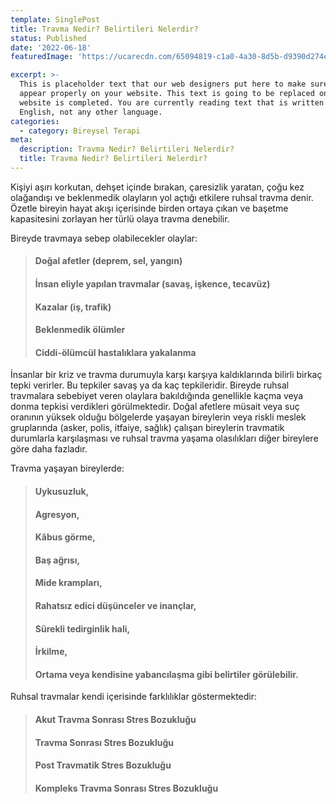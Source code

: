 ```yaml
---
template: SinglePost
title: Travma Nedir? Belirtileri Nelerdir?
status: Published
date: '2022-06-18' 
featuredImage: 'https://ucarecdn.com/65094819-c1a0-4a30-8d5b-d9390d274e25/'

excerpt: >-
  This is placeholder text that our web designers put here to make sure words
  appear properly on your website. This text is going to be replaced once the
  website is completed. You are currently reading text that is written in
  English, not any other language.
categories:
  - category: Bireysel Terapi
meta:
  description: Travma Nedir? Belirtileri Nelerdir?
  title: Travma Nedir? Belirtileri Nelerdir?
---
```


Kişiyi aşırı korkutan, dehşet içinde bırakan, çaresizlik yaratan, çoğu kez olağandışı ve beklenmedik olayların yol açtığı etkilere ruhsal travma denir. Özetle bireyin hayat akışı içerisinde birden ortaya çıkan ve başetme kapasitesini zorlayan her türlü olaya travma denebilir. 

Bireyde travmaya sebep olabilecekler olaylar:

> #### Doğal afetler (deprem, sel, yangın)
>
> #### İnsan eliyle yapılan travmalar (savaş, işkence, tecavüz)
>
> #### Kazalar (iş, trafik)
>
> #### Beklenmedik ölümler 
>
> #### Ciddi-ölümcül hastalıklara yakalanma

İnsanlar bir kriz ve travma durumuyla karşı karşıya kaldıklarında bilirli birkaç tepki verirler. Bu tepkiler savaş ya da kaç tepkileridir. Bireyde ruhsal travmalara sebebiyet veren olaylara bakıldığında genellikle kaçma veya donma tepkisi verdikleri görülmektedir. Doğal afetlere müsait veya suç oranının yüksek olduğu bölgelerde yaşayan bireylerin veya riskli meslek gruplarında (asker, polis, itfaiye, sağlık) çalışan bireylerin travmatik durumlarla karşılaşması ve ruhsal travma yaşama olasılıkları diğer bireylere göre daha fazladır.

Travma yaşayan bireylerde:

> #### Uykusuzluk,
>
> #### Agresyon,
>
> #### Kâbus görme,
>
> #### Baş ağrısı,
>
> #### Mide krampları,
>
> #### Rahatsız edici düşünceler ve inançlar,
>
> #### Sürekli tedirginlik hali,
>
> #### İrkilme,
>
> #### Ortama veya kendisine yabancılaşma gibi belirtiler görülebilir.

Ruhsal travmalar kendi içerisinde farklılıklar göstermektedir:

> #### Akut Travma Sonrası Stres Bozukluğu
>
> #### Travma Sonrası Stres Bozukluğu
>
> #### Post Travmatik Stres Bozukluğu
>
> #### Kompleks Travma Sonrası Stres Bozukluğu